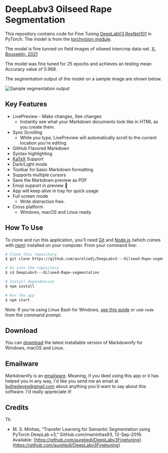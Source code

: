 # DeepLabv3 Oilseed Rape Segmentation

This repository contains code for Fine Tuning [DeepLabV3 ResNet101](https://arxiv.org/abs/1706.05587) in PyTorch. The model is from the [torchvision module](https://pytorch.org/docs/stable/torchvision/models.html#semantic-segmentation). 

The model is fine tunned on field images of oilseed intercrop data-set. [X. Bousselin, 2021](https://www.mdpi.com/2073-4395/11/8/1493#cite)

The model was fine tuned for 25 epochs and achieves an testing mean Accuracy value of 0.968.

The segmentation output of the model on a sample image are shown below.

![Sample segmentation output](https://live.staticflickr.com/65535/51688455931_53f2b85a8a_o_d.jpg)

## Key Features

* LivePreview - Make changes, See changes
  - Instantly see what your Markdown documents look like in HTML as you create them.
* Sync Scrolling
  - While you type, LivePreview will automatically scroll to the current location you're editing.
* GitHub Flavored Markdown  
* Syntax highlighting
* [KaTeX](https://khan.github.io/KaTeX/) Support
* Dark/Light mode
* Toolbar for basic Markdown formatting
* Supports multiple cursors
* Save the Markdown preview as PDF
* Emoji support in preview :tada:
* App will keep alive in tray for quick usage
* Full screen mode
  - Write distraction free.
* Cross platform
  - Windows, macOS and Linux ready.

## How To Use

To clone and run this application, you'll need [Git](https://git-scm.com) and [Node.js](https://nodejs.org/en/download/) (which comes with [npm](http://npmjs.com)) installed on your computer. From your command line:

```bash
# Clone this repository
$ git clone https://github.com/aureliedj/DeepLabv3---Oilseed-Rape-segmentation.git

# Go into the repository
$ cd DeepLabv3---Oilseed-Rape-segmentation

# Install dependencies
$ npm install

# Run the app
$ npm start
```

Note: If you're using Linux Bash for Windows, [see this guide](https://www.howtogeek.com/261575/how-to-run-graphical-linux-desktop-applications-from-windows-10s-bash-shell/) or use `node` from the command prompt.


## Download

You can [download](https://github.com/amitmerchant1990/electron-markdownify/releases/tag/v1.2.0) the latest installable version of Markdownify for Windows, macOS and Linux.

## Emailware

Markdownify is an [emailware](https://en.wiktionary.org/wiki/emailware). Meaning, if you liked using this app or it has helped you in any way, I'd like you send me an email at <bullredeyes@gmail.com> about anything you'd want to say about this software. I'd really appreciate it!

## Credits

Th

- M. S. Minhas, “Transfer Learning for Semantic Segmentation using PyTorch DeepLab v3,” GitHub.com/msminhas93, 12-Sep-2019. Available: [https://github.com/aureliedj/DeepLabv3Finetuning](https://github.com/aureliedj/DeepLabv3Finetuning)


